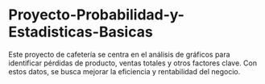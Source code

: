 # Proyecto-Probabilidad-y-Estadisticas-Basicas
Este proyecto de cafetería se centra en el análisis de gráficos para identificar pérdidas de producto, ventas totales y otros factores clave. Con estos datos, se busca mejorar la eficiencia y rentabilidad del negocio.
